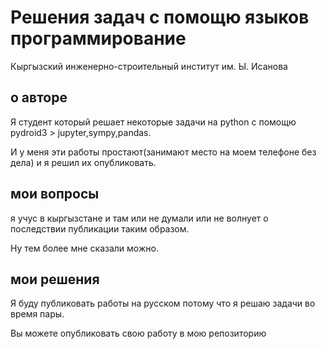 # Решения задач с помощю языков программирование

Кыргызский инженерно-строительный институт им. Ы. Исанова

## о авторе

Я студент который решает некоторые задачи на python с помощю pydroid3 > jupyter,sympy,pandas.

И у меня эти работы простают(занимают место на моем телефоне без дела) и я решил их опубликовать.

## мои вопросы 

я учус в кыргызстане и там или не думали или не волнует о последствии публикации таким образом.

Ну тем более мне сказали можно.

## мои решения

Я буду публиковать работы на русском потому что я решаю задачи во время пары.

Вы можете опубликовать свою работу в мою репозиторию
